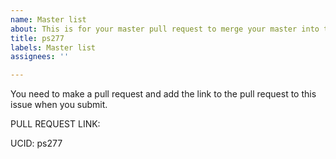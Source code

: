 ```yaml
---
name: Master list
about: This is for your master pull request to merge your master into this repo.
title: ps277
labels: Master list
assignees: ''

---
```


You need to make a pull request and add the link to the pull request to this issue when you submit.  

PULL REQUEST LINK:

UCID: ps277
